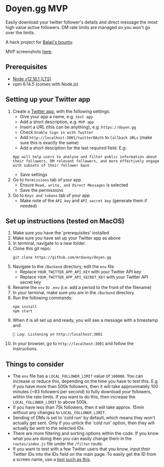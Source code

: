 # Doyen.gg MVP

Easily download your twitter follower's details and direct message the most high value active followers.
DM rate limits are managed so you won't go over the limits.

A hack project for [Balaji's bounty](https://github.com/balajis/twitter-export/issues/1#issuecomment-650849983).

MVP screenshots [here](../assets/MVP).

## Prerequisites
 - [Node v12.18.1 (LTS)](https://nodejs.org/en/)
 - npm 6.14.5 (comes with Node.js)

## Setting up your Twitter app
1. Create a [Twitter app](https://developer.twitter.com/en/apps), with the following settings:
   - Give your app a name, e.g. `test app`
   - Add a short description, e.g. `MVP app`
   - Insert a URL (this can be anything), e.g. `https://doyen.gg`
   - Check `Enable Sign in with Twitter`
   - Add `http://localhost:3001/twitterOAuth` to `Callback URLs` (make sure this is exactly the same)
   - Add a short desciption for the last required field. E.g:
    ```
    App will help users to analyse and filter public information about their followers, DM relevant followers, and more effectively engage with subsets of their follower base
    ```
   - Save settings
2. Go to `Permissions` tab of your app
   - Ensure `Read, write, and Direct Messages` is selected
   - Save the permissions
3. Go to `Keys and tokens` tab of your app
   - Make note of the `API key` and `API secret key` (generate them if needed)


## Set up instructions (tested on MacOS)
1. Make sure you have the 'prerequisites' installed
2. Make sure you have set up your Twitter app as above
2. In terminal, navigate to a new folder.
3. Clone this git repo:
    ```
    git clone https://github.com/mrdavey/doyen.gg
    ```
4. Navigate to the `/Backend` directory, edit the `env` file
   - Replace `YOUR_TWITTER_APP_API_KEY` with your Twitter API key
   - Replace `YOUR_TWITTER_APP_API_SECRET_KEY` with your Twitter API secret key
5. Rename the `env` to `.env` (i.e. add a period to the front of the filename)
6. In your terminal, make sure you are in the `/Backend` directory
7. Run the following commands:
    ```
    npm install
    npm start
    ```
8. When it is all set up and ready, you will see a message with a timestamp and: 
    ```
    💬 Log: Listening on http://localhost:3001
    ```
9. In your browser, go to `http://localhost:3001` and follow the instructions.

## Things to consider
 - The `env` file has a `LOCAL_FOLLOWER_LIMIT` value of `100000`. You can increase or reduce this, depending on the time you have to test this. E.g. if you have more than 500k followers, then it will take approximately 100 minutes (~83 followers per second) to fully download your followers, within the rate limits. If you want to do this, then increase the `LOCAL_FOLLOWER_LIMIT` to above 500k. 
 - If you have less than 75k followers, then it will take approx. 15min without any changes to `LOCAL_FOLLOWER_LIMIT`.
 - Sending of DMs is set to 'cold run' by default, which means they won't actually get sent. Only if you untick the 'cold run' option, then they will actually be sent to the selected IDs.
 - There are more filtering and sorting options within the code. If you know what you are doing then you can easily change them in the `routes/index.js` file under the `/filter` route.
 - If you want to test with a few Twitter users that you know, input their Twitter IDs into the IDs field on the main page. To easily get the ID from a screen name, use a [tool such as this](http://gettwitterid.com/).
